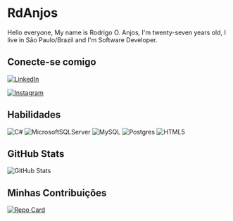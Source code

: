 # RdAnjos
Hello everyone, My name is Rodrigo O. Anjos, I'm twenty-seven years old, I live in São Paulo/Brazil and I'm Software Developer.

## Conecte-se comigo
[![LinkedIn](https://img.shields.io/badge/LinkedIn-000?style=for-the-badge&logo=linkedin&logoColor=0E76A8)](https://www.linkedin.com/in/anjosrodrigo/)

[![Instagram](https://img.shields.io/badge/Instagram-000?style=for-the-badge&logo=instagram)](https://www.instagram.com/orodrigoanjos/)

## Habilidades
![C#](https://img.shields.io/badge/C%23-000?style=for-the-badge&logo=c-sharp&logoColor=823085)
![MicrosoftSQLServer](https://img.shields.io/badge/Microsoft%20SQL%20Server-CC2901?style=for-the-badge&logo=microsoft%20sql%20server&logoColor=white)
![MySQL](https://img.shields.io/badge/mysql-%2300f.svg?style=for-the-badge&logo=mysql&logoColor=white)
![Postgres](https://img.shields.io/badge/postgres-%23316192.svg?style=for-the-badge&logo=postgresql&logoColor=white)
![HTML5](https://img.shields.io/badge/HTML5-000?style=for-the-badge&logo=html5)


## GitHub Stats
![GitHub Stats](https://github-readme-stats.vercel.app/api?username=RdAnjos&theme=transparent&bg_color=000&border_color=30A3DC&show_icons=true&icon_color=30A3DC&title_color=E94D5F&text_color=FFF&hide_title=true&hide=stars)

## Minhas Contribuições
[![Repo Card](https://github-readme-stats.vercel.app/api/pin/?username=RdAnjos&repo=workshop-asp-net-core-mvc&bg_color=000&border_color=30A3DC&show_icons=true&icon_color=30A3DC&title_color=E94D5F&text_color=FFF)](https://github.com/RdAnjos/workshop-asp-net-core-mvc)
